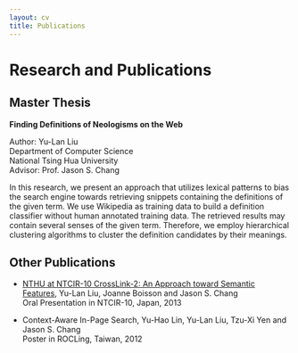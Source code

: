 ```yaml
---
layout: cv
title: Publications
---
```


# Research and Publications

## Master Thesis

**Finding Definitions of Neologisms on the Web**

Author: Yu-Lan Liu \
Department of Computer Science \
National Tsing Hua University \
Advisor: Prof. Jason S. Chang

In this research, we present an approach that utilizes lexical patterns to bias the search engine
towards retrieving snippets containing the definitions of the given term. We use Wikipedia as training
data to build a definition classifier without human annotated training data. The retrieved results may contain several senses of the given term. Therefore, we employ hierarchical clustering algorithms to cluster the definition candidates by their meanings.


## Other Publications

- [NTHU at NTCIR-10 CrossLink-2: An Approach toward Semantic Features](/assets/pdf/06-NTCIR10-CROSSLINK2-LiuY.pdf), Yu-Lan Liu, Joanne Boisson and Jason S. Chang \
Oral Presentation in NTCIR-10, Japan, 2013

- Context-Aware In-Page Search, Yu-Hao Lin, Yu-Lan Liu, Tzu-Xi Yen and Jason S. Chang \
Poster in ROCLing, Taiwan, 2012
